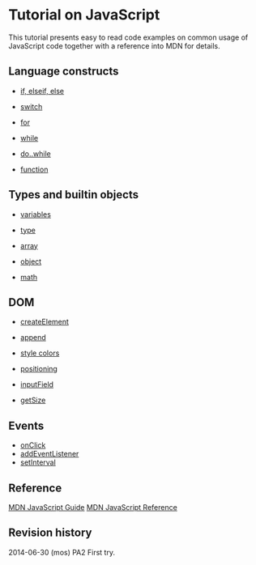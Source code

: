 Tutorial on JavaScript
==============================

This tutorial presents easy to read code examples on common usage of JavaScript code together with a reference into MDN for details.



Language constructs
------------------------------

* [if, elseif, else](if.md)
* [switch](switch.md)

* [for](for.md)
* [while](while.md)
* [do..while](do-while.md)

* [function](function.md)



Types and builtin objects
------------------------------

* [variables](variables.md)
* [type](type.md)
* [array](array.md)
* [object](object.md)

* [math](math.md)



DOM
------------------------------

* [createElement](create-element.md)
* [append](append.md)

* [style colors](style-colors.md)
* [positioning](positioning.md)
* [inputField](inputField.md)
* [getSize](getSize.md)



Events
------------------------------

* [onClick](onclick.md)
* [addEventListener](addEventListener.md)
* [setInterval](setInterval.md)



Reference
------------------------------

[MDN JavaScript Guide](https://developer.mozilla.org/en-US/docs/Web/JavaScript/Guide)
[MDN JavaScript Reference](https://developer.mozilla.org/en-US/docs/Web/JavaScript/Reference)



Revision history
------------------------------

2014-06-30 (mos) PA2 First try.


